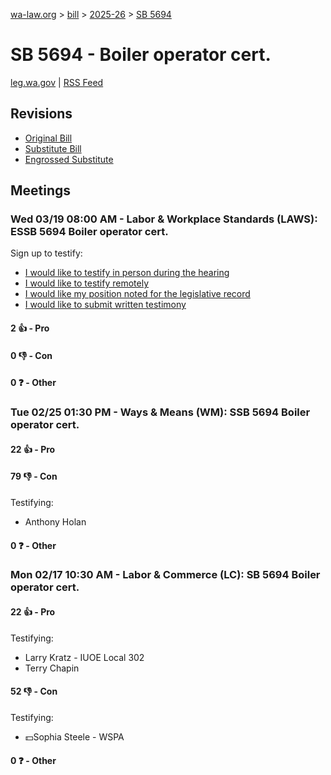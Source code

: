 [wa-law.org](/) > [bill](/bill/) > [2025-26](/bill/2025-26/) > [SB 5694](/bill/2025-26/sb/5694/)

# SB 5694 - Boiler operator cert.
[leg.wa.gov](https://app.leg.wa.gov/billsummary?BillNumber=5694&Year=2025&Initiative=false) | [RSS Feed](./rss.xml)

## Revisions
* [Original Bill](1/)
* [Substitute Bill](S/)
* [Engrossed Substitute](S.E/)

## Meetings
### Wed 03/19 08:00 AM - Labor & Workplace Standards (LAWS): ESSB 5694 Boiler operator cert.
Sign up to testify:
* [I would like to testify in person during the hearing](https://app.leg.wa.gov/csi/Testifier/Add?chamber=House&mId=33098&aId=165802&caId=26521&tId=1)
* [I would like to testify remotely](https://app.leg.wa.gov/csi/Testifier/Add?chamber=House&mId=33098&aId=165802&caId=26521&tId=2)
* [I would like my position noted for the legislative record](https://app.leg.wa.gov/csi/Testifier/Add?chamber=House&mId=33098&aId=165802&caId=26521&tId=3)
* [I would like to submit written testimony](https://app.leg.wa.gov/csi/Testifier/Add?chamber=House&mId=33098&aId=165802&caId=26521&tId=4)

#### 2 👍 - Pro

#### 0 👎 - Con

#### 0 ❓ - Other

### Tue 02/25 01:30 PM - Ways & Means (WM): SSB 5694 Boiler operator cert.
#### 22 👍 - Pro

#### 79 👎 - Con
Testifying:
* Anthony Holan

#### 0 ❓ - Other

### Mon 02/17 10:30 AM - Labor & Commerce (LC): SB 5694 Boiler operator cert.
#### 22 👍 - Pro
Testifying:
* Larry Kratz - IUOE Local 302
* Terry Chapin

#### 52 👎 - Con
Testifying:
* 💵Sophia Steele - WSPA

#### 0 ❓ - Other
